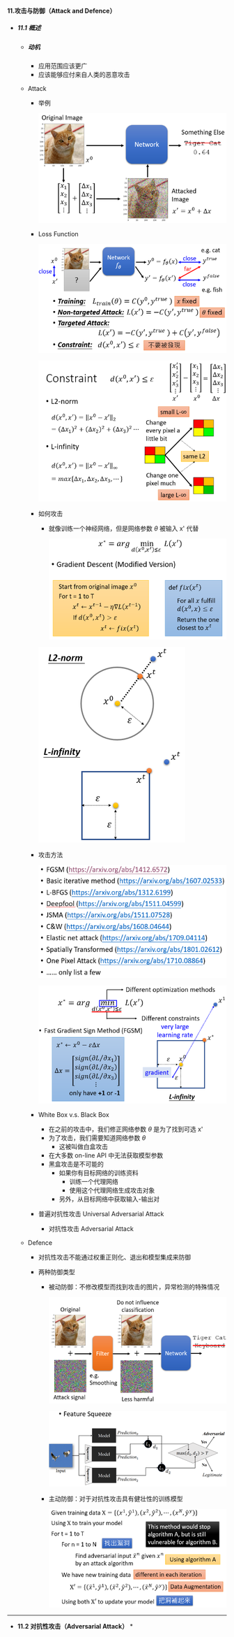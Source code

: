 #### 11.攻击与防御（Attack and Defence）

* ##### 11.1 概述

  * ##### 动机

    * 应用范围应该更广
    * 应该能够应付来自人类的恶意攻击
    
  * Attack

    * 举例

      ![avatar](./images/u111_example.png)

    * Loss Function

      ![avatar](./images/u111_Loss_Function_1.png)

      ![avatar](./images/u111_Loss_Function_2.png)

    * 如何攻击

      * 就像训练一个神经网络，但是网络参数 $\theta$ 被输入 x' 代替

        ![avatar](./images/u111_how_to_attack_1.png)

      ![avatar](./images/u111_how_to_attack_2.png)

    * 攻击方法

      ![avatar](./images/u111_attack_approaches_1.png)

      ![avatar](./images/u111_attack_approaches_2.png)

    * White Box v.s. Black Box
      * 在之前的攻击中，我们修正网络参数 $\theta$ 是为了找到可选 x'
      * 为了攻击，我们需要知道网络参数 $\theta$
        * 这被叫做白盒攻击
      * 在大多数 on-line API 中无法获取模型参数
      * 黑盒攻击是不可能的
        * 如果你有目标网络的训练资料
          * 训练一个代理网络
          * 使用这个代理网络生成攻击对象
        * 另外，从目标网络中获取输入-输出对
    * 普遍对抗性攻击 Universal Adversarial Attack
      * 对抗性攻击 Adversarial Attack

  * Defence

    * 对抗性攻击不能通过权重正则化、退出和模型集成来防御

    * 两种防御类型

      * 被动防御：不修改模型而找到攻击的图片，异常检测的特殊情况

        ![avatar](./images/u111_passive_defence_1.png)

        ![avatar](./images/u111_passive_defence_2.png)

      * 主动防御：对于对抗性攻击具有健壮性的训练模型

        ![avatar](./images/u111_proactive_defence.png)

---

* **11.2 对抗性攻击（Adversarial Attack）**
  * 





















































